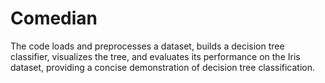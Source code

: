 # Comedian
The code loads and preprocesses a dataset, builds a decision tree classifier, visualizes the tree, and evaluates its performance on the Iris dataset, providing a concise demonstration of decision tree classification.
